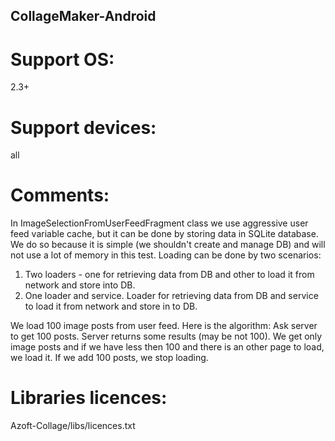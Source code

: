 ## CollageMaker-Android
##

# Support OS:
2.3+

# Support devices:
all

# Comments:
In ImageSelectionFromUserFeedFragment class we use aggressive user feed variable cache, but it can be done by storing data in SQLite database.
We do so because it is simple (we shouldn't create and manage DB) and will not use a lot of memory in this test.
Loading can be done by two scenarios:
1. Two loaders - one for retrieving data from DB and other to load it from network and store into DB.
2. One loader and service. Loader for retrieving data from DB and service to load it from network and store in to DB.

We load 100 image posts from user feed. Here is the algorithm:
Ask server to get 100 posts. Server returns some results (may be not 100). We get only image posts and if we have less then 100 and there is an other page to load, we load it. If we add 100 posts, we stop loading.

# Libraries licences:
Azoft-Collage/libs/licences.txt